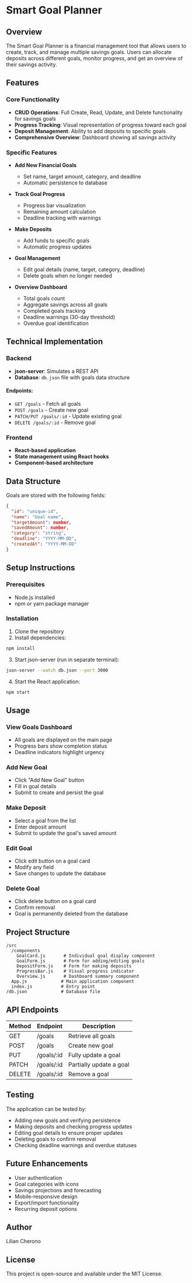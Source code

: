 # Smart Goal Planner 

## Overview
The Smart Goal Planner is a financial management tool that allows users to create, track, and manage multiple savings goals. Users can allocate deposits across different goals, monitor progress, and get an overview of their savings activity.

## Features

### Core Functionality
- **CRUD Operations**: Full Create, Read, Update, and Delete functionality for savings goals
- **Progress Tracking**: Visual representation of progress toward each goal
- **Deposit Management**: Ability to add deposits to specific goals
- **Comprehensive Overview**: Dashboard showing all savings activity

### Specific Features
- **Add New Financial Goals**
  - Set name, target amount, category, and deadline
  - Automatic persistence to database

- **Track Goal Progress**
  - Progress bar visualization
  - Remaining amount calculation
  - Deadline tracking with warnings

- **Make Deposits**
  - Add funds to specific goals
  - Automatic progress updates

- **Goal Management**
  - Edit goal details (name, target, category, deadline)
  - Delete goals when no longer needed

- **Overview Dashboard**
  - Total goals count
  - Aggregate savings across all goals
  - Completed goals tracking
  - Deadline warnings (30-day threshold)
  - Overdue goal identification

## Technical Implementation

### Backend
- **json-server**: Simulates a REST API
- **Database**: `db.json` file with goals data structure

#### Endpoints:
- `GET /goals` - Fetch all goals
- `POST /goals` - Create new goal
- `PATCH/PUT /goals/:id` - Update existing goal
- `DELETE /goals/:id` - Remove goal

### Frontend
- **React-based application**
- **State management using React hooks**
- **Component-based architecture**

## Data Structure

Goals are stored with the following fields:

```json
{
  "id": "unique-id",
  "name": "Goal name",
  "targetAmount": number,
  "savedAmount": number,
  "category": "string",
  "deadline": "YYYY-MM-DD",
  "createdAt": "YYYY-MM-DD"
}
```

## Setup Instructions

### Prerequisites
- Node.js installed
- npm or yarn package manager

### Installation

1. Clone the repository
2. Install dependencies:
```bash
npm install
```
3. Start json-server (run in separate terminal):
```bash
json-server --watch db.json --port 3000
```
4. Start the React application:
```bash
npm start
```

## Usage

### View Goals Dashboard
- All goals are displayed on the main page
- Progress bars show completion status
- Deadline indicators highlight urgency

### Add New Goal
- Click "Add New Goal" button
- Fill in goal details
- Submit to create and persist the goal

### Make Deposit
- Select a goal from the list
- Enter deposit amount
- Submit to update the goal's saved amount

### Edit Goal
- Click edit button on a goal card
- Modify any field
- Save changes to update the database

### Delete Goal
- Click delete button on a goal card
- Confirm removal
- Goal is permanently deleted from the database

## Project Structure

```
/src
  /components
    GoalCard.js       # Individual goal display component
    GoalForm.js       # Form for adding/editing goals
    DepositForm.js    # Form for making deposits
    ProgressBar.js    # Visual progress indicator
    Overview.js       # Dashboard summary component
  App.js             # Main application component
  index.js           # Entry point
/db.json             # Database file
```

## API Endpoints

| Method | Endpoint       | Description             |
|--------|----------------|-------------------------|
| GET    | /goals         | Retrieve all goals      |
| POST   | /goals         | Create new goal         |
| PUT    | /goals/:id     | Fully update a goal     |
| PATCH  | /goals/:id     | Partially update a goal |
| DELETE | /goals/:id     | Remove a goal           |

## Testing

The application can be tested by:
- Adding new goals and verifying persistence
- Making deposits and checking progress updates
- Editing goal details to ensure proper updates
- Deleting goals to confirm removal
- Checking deadline warnings and overdue statuses

## Future Enhancements

- User authentication
- Goal categories with icons
- Savings projections and forecasting
- Mobile-responsive design
- Export/import functionality
- Recurring deposit options

## Author 
Lilian Cherono

## License
This project is open-source and available under the MIT License.